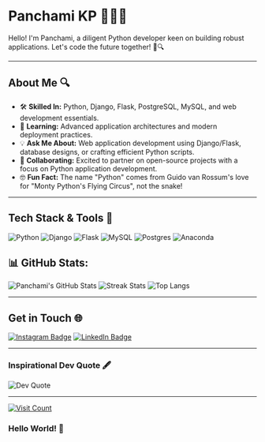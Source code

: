 # Panchami KP 👨‍💻🌐

Hello! I'm Panchami, a diligent Python developer keen on building robust applications. Let's code the future together! 💼🔍

---

## About Me 🔍

- 🛠️ **Skilled In:** Python, Django, Flask, PostgreSQL, MySQL, and web development essentials.
- 🌱 **Learning:** Advanced application architectures and modern deployment practices.
- 💡 **Ask Me About:** Web application development using Django/Flask, database designs, or crafting efficient Python scripts.
- 🤝 **Collaborating:** Excited to partner on open-source projects with a focus on Python application development.
- 🤓 **Fun Fact:** The name "Python" comes from Guido van Rossum's love for "Monty Python's Flying Circus", not the snake!

---

## Tech Stack & Tools 🔧

![Python](https://img.shields.io/badge/python-3670A0?style=for-the-badge&logo=python&logoColor=ffdd54) 
![Django](https://img.shields.io/badge/django-%23092E20.svg?style=for-the-badge&logo=django&logoColor=white) 
![Flask](https://img.shields.io/badge/flask-%23000.svg?style=for-the-badge&logo=flask&logoColor=white) 
![MySQL](https://img.shields.io/badge/mysql-%2300f.svg?style=for-the-badge&logo=mysql&logoColor=white) 
![Postgres](https://img.shields.io/badge/postgres-%23316192.svg?style=for-the-badge&logo=postgresql&logoColor=white) 
![Anaconda](https://img.shields.io/badge/Anaconda-%2344A833.svg?style=for-the-badge&logo=anaconda&logoColor=white)

## 📊 GitHub Stats:

![Panchami's GitHub Stats](https://github-readme-stats.vercel.app/api?username=panchamikp&theme=dark&hide_border=false&include_all_commits=false&count_private=false) 
![Streak Stats](https://github-readme-streak-stats.herokuapp.com/?user=panchamikp&theme=dark&hide_border=false) 
![Top Langs](https://github-readme-stats.vercel.app/api/top-langs/?username=panchamikp&theme=dark&hide_border=false&include_all_commits=false&count_private=false&layout=compact)

---

## Get in Touch 🌐

[![Instagram Badge](https://img.shields.io/badge/Instagram-%23E4405F.svg?logo=Instagram&logoColor=white)](https://instagram.com/panchami_prakash_47) 
[![LinkedIn Badge](https://img.shields.io/badge/LinkedIn-%230077B5.svg?logo=linkedin&logoColor=white)](https://linkedin.com/in/panchamikp)

---

### Inspirational Dev Quote 🖋

![Dev Quote](https://quotes-github-readme.vercel.app/api?type=horizontal&theme=dark)

---

[![Visit Count](https://visitcount.itsvg.in/api?id=panchamikp&icon=0&color=0)](https://visitcount.itsvg.in)

### Hello World! 👋

